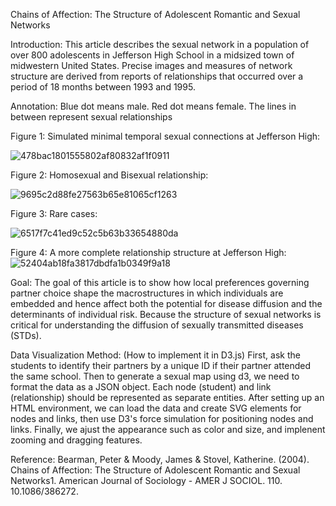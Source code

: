 Chains of Affection: The Structure of Adolescent Romantic and Sexual Networks

Introduction:
This article describes the sexual network in a population of over 800 adolescents in Jefferson High School in a midsized town of midwestern United States. Precise images and measures of network structure are derived from reports of relationships that occurred over a period of 18 months between 1993 and 1995.

Annotation:
Blue dot means male. Red dot means female. The lines in between represent sexual relationships

Figure 1: Simulated minimal temporal sexual connections at Jefferson High:

![478bac1801555802af80832af1f0911](https://github.com/TonyC793/reflections/assets/100252364/3cc85161-e0f1-43fc-bd41-93449d60e7e3)

Figure 2: Homosexual and Bisexual relationship:

![9695c2d88fe27563b65e81065cf1263](https://github.com/TonyC793/reflections/assets/100252364/11691f0d-9801-4ff2-bbf2-c035af5576e1)

Figure 3: Rare cases:

![6517f7c41ed9c52c5b63b33654880da](https://github.com/TonyC793/reflections/assets/100252364/275a5cbe-fcb4-439a-a99e-32ca253a4b8f)

Figure 4: A more complete relationship structure at Jefferson High:
![52404ab18fa3817dbdfa1b0349f9a18](https://github.com/TonyC793/reflections/assets/100252364/7fd8adc8-77ef-4d04-8cd6-0e4fe2511661)

Goal:
The goal of this article is to show how local preferences governing partner choice shape the macrostructures in which individuals are embedded and hence affect both the potential for disease diffusion and the determinants of individual risk. Because the structure of sexual networks is critical for understanding the diffusion of sexually transmitted diseases (STDs).

Data Visualization Method: (How to implement it in D3.js)
First, ask the students to identify their partners by a unique ID if their partner attended the same school. Then to generate a sexual map using d3, we need to format the data as a JSON object. Each node (student) and link (relationship) should be represented as separate entities. After setting up an HTML environment, we can load the data and create SVG elements for nodes and links, then use D3's force simulation for positioning nodes and links. Finally, we ajust the appearance such as color and size, and implenent zooming and dragging features.

Reference:
Bearman, Peter & Moody, James & Stovel, Katherine. (2004). Chains of Affection: The Structure of Adolescent Romantic and Sexual Networks1. American Journal of Sociology - AMER J SOCIOL. 110. 10.1086/386272. 
